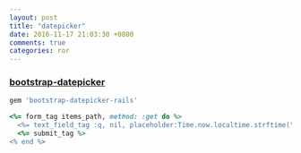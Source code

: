 ```yaml
---
layout: post
title: "datepicker"
date: 2016-11-17 21:03:30 +0800
comments: true
categories: ror
---
```

### [bootstrap-datepicker](https://github.com/Nerian/bootstrap-datepicker-rails)


```	ruby
gem 'bootstrap-datepicker-rails'
```
```	ruby
<%= form_tag items_path, method: :get do %>
  <%= text_field_tag :q, nil, placeholder:Time.now.localtime.strftime("%m/%d/%Y"), 'data-provide':'datepicker' %>
  <%= submit_tag %>
<% end %>
```